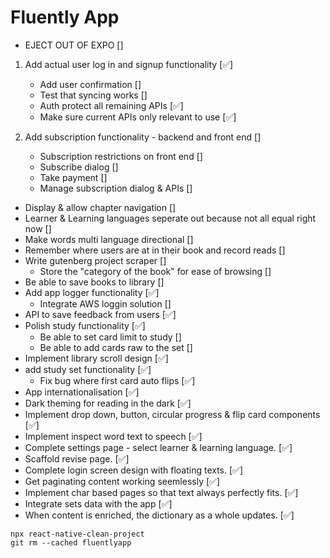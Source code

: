 # Fluently App

- EJECT OUT OF EXPO []

1) Add actual user log in and signup functionality [✅]
    - Add user confirmation []
    - Test that syncing works []
    - Auth protect all remaining APIs [✅]
    - Make sure current APIs only relevant to use [✅]

2) Add subscription functionality - backend and front end []
    - Subscription restrictions on front end []
    - Subscribe dialog []
    - Take payment []
    - Manage subscription dialog & APIs []

- Display & allow chapter navigation []
- Learner & Learning languages seperate out because not all equal right now []
- Make words multi language directional []
- Remember where users are at in their book and record reads []
- Write gutenberg project scraper []
    - Store the "category of the book" for ease of browsing []
- Be able to save books to library []
- Add app logger functionality [✅]
    - Integrate AWS loggin solution []
- API to save feedback from users [✅]
- Polish study functionality [✅]
    - Be able to set card limit to study []
    - Be able to add cards raw to the set []
- Implement library scroll design [✅]
- add study set functionality [✅]
    - Fix bug where first card auto flips [✅]
- App internationalisation [✅]
- Dark theming for reading in the dark [✅]
- Implement drop down, button, circular progress & flip card components [✅]
- Implement inspect word text to speech [✅]
- Complete settings page - select learner & learning language. [✅]
- Scaffold revise page. [✅]
- Complete login screen design with floating texts. [✅]
- Get paginating content working seemlessly [✅]
- Implement char based pages so that text always perfectly fits. [✅]
- Integrate sets data with the app [✅]
- When content is enriched, the dictionary as a whole updates. [✅]

```
npx react-native-clean-project
git rm --cached fluentlyapp
```